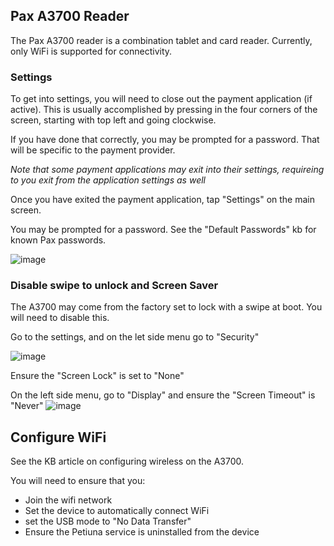## Pax A3700 Reader

The Pax A3700 reader is a combination tablet and card reader. Currently, only WiFi is supported for connectivity.



### Settings
To get into settings, you will need to close out the payment application (if active). This is usually accomplished by pressing in the four corners of the screen, starting with top left and going clockwise. 

If you have done that correctly, you may be prompted for a password. That will be specific to the payment provider.

*Note that some payment applications may exit into their settings, requireing to you exit from the application settings as well*

Once you have exited the payment application, tap "Settings" on the main screen. 

You may be prompted for a password. See the "Default Passwords" kb for known Pax passwords.

![image](https://github.com/user-attachments/assets/f07cc716-0cf3-4e08-9b79-429b782d5844)


### Disable swipe to unlock and Screen Saver
The A3700 may come from the factory set to lock with a swipe at boot. You will need to disable this. 

Go to the settings, and on the let side menu go to "Security"

![image](https://github.com/user-attachments/assets/3d900043-934f-4d02-9857-b5328d11eb89)

Ensure the "Screen Lock" is set to "None"

On the left side menu, go to "Display" and ensure the "Screen Timeout" is "Never"
![image](https://github.com/user-attachments/assets/464dd61e-f7d7-452d-a3e4-49c6a8187831)


## Configure WiFi
See the KB article on configuring wireless on the A3700.

You will need to ensure that you:
- Join the wifi network
- Set the device to automatically connect WiFi
- set the USB mode to "No Data Transfer"
- Ensure the Petiuna service is uninstalled from the device
